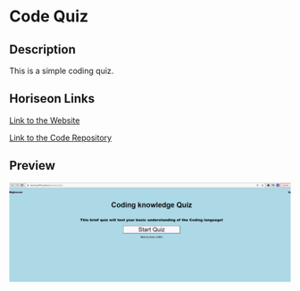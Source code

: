 # Code Quiz 

## Description

This is a simple coding quiz. 

## Horiseon Links

[Link to the Website](https://dexterlgriffith.github.io/Code-Quiz/)

[Link to the Code Repository](https://github.com/DexterLGriffith/Code-Quiz)

## Preview
![PWgeneratorImage](../assets/images/projectImages/codeQuizImage.png)